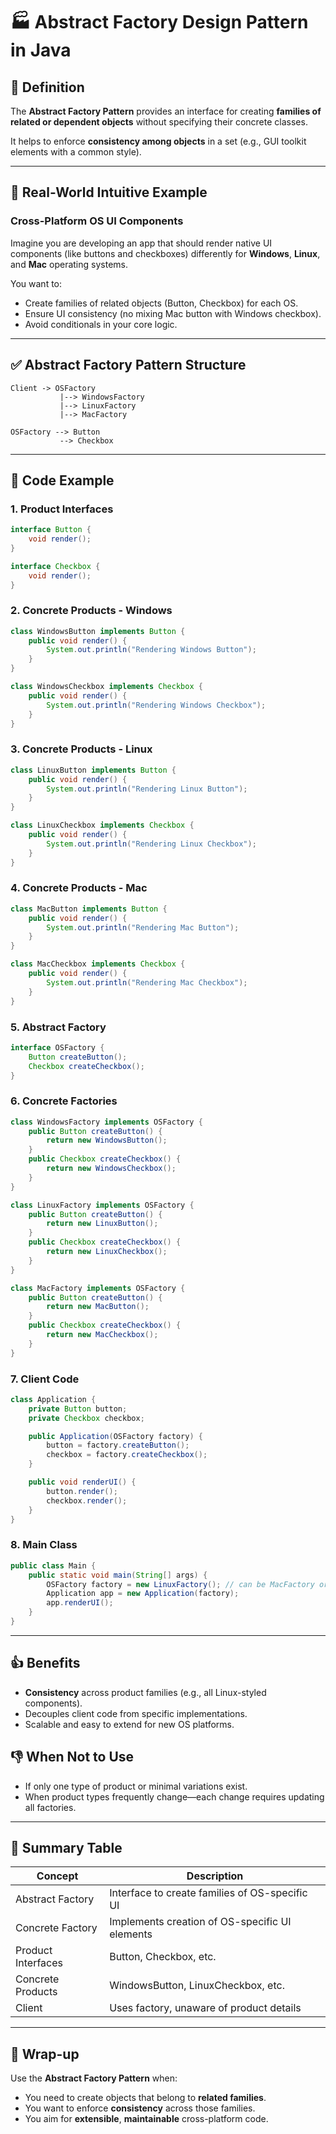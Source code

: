 # 🏭 Abstract Factory Design Pattern in Java

## 📌 Definition

The **Abstract Factory Pattern** provides an interface for creating **families of related or dependent objects** without specifying their concrete classes.

It helps to enforce **consistency among objects** in a set (e.g., GUI toolkit elements with a common style).

---

## 🧠 Real-World Intuitive Example

### Cross-Platform OS UI Components

Imagine you are developing an app that should render native UI components (like buttons and checkboxes) differently for **Windows**, **Linux**, and **Mac** operating systems.

You want to:

* Create families of related objects (Button, Checkbox) for each OS.
* Ensure UI consistency (no mixing Mac button with Windows checkbox).
* Avoid conditionals in your core logic.

---

## ✅ Abstract Factory Pattern Structure

```
Client -> OSFactory
           |--> WindowsFactory
           |--> LinuxFactory
           |--> MacFactory

OSFactory --> Button
           --> Checkbox
```

---

## 🔧 Code Example

### 1. Product Interfaces

```java
interface Button {
    void render();
}

interface Checkbox {
    void render();
}
```

### 2. Concrete Products - Windows

```java
class WindowsButton implements Button {
    public void render() {
        System.out.println("Rendering Windows Button");
    }
}

class WindowsCheckbox implements Checkbox {
    public void render() {
        System.out.println("Rendering Windows Checkbox");
    }
}
```

### 3. Concrete Products - Linux

```java
class LinuxButton implements Button {
    public void render() {
        System.out.println("Rendering Linux Button");
    }
}

class LinuxCheckbox implements Checkbox {
    public void render() {
        System.out.println("Rendering Linux Checkbox");
    }
}
```

### 4. Concrete Products - Mac

```java
class MacButton implements Button {
    public void render() {
        System.out.println("Rendering Mac Button");
    }
}

class MacCheckbox implements Checkbox {
    public void render() {
        System.out.println("Rendering Mac Checkbox");
    }
}
```

### 5. Abstract Factory

```java
interface OSFactory {
    Button createButton();
    Checkbox createCheckbox();
}
```

### 6. Concrete Factories

```java
class WindowsFactory implements OSFactory {
    public Button createButton() {
        return new WindowsButton();
    }
    public Checkbox createCheckbox() {
        return new WindowsCheckbox();
    }
}

class LinuxFactory implements OSFactory {
    public Button createButton() {
        return new LinuxButton();
    }
    public Checkbox createCheckbox() {
        return new LinuxCheckbox();
    }
}

class MacFactory implements OSFactory {
    public Button createButton() {
        return new MacButton();
    }
    public Checkbox createCheckbox() {
        return new MacCheckbox();
    }
}
```

### 7. Client Code

```java
class Application {
    private Button button;
    private Checkbox checkbox;

    public Application(OSFactory factory) {
        button = factory.createButton();
        checkbox = factory.createCheckbox();
    }

    public void renderUI() {
        button.render();
        checkbox.render();
    }
}
```

### 8. Main Class

```java
public class Main {
    public static void main(String[] args) {
        OSFactory factory = new LinuxFactory(); // can be MacFactory or WindowsFactory
        Application app = new Application(factory);
        app.renderUI();
    }
}
```

---

## 👍 Benefits

* **Consistency** across product families (e.g., all Linux-styled components).
* Decouples client code from specific implementations.
* Scalable and easy to extend for new OS platforms.

## 👎 When Not to Use

* If only one type of product or minimal variations exist.
* When product types frequently change—each change requires updating all factories.

---

## 🧪 Summary Table

| Concept            | Description                                    |
| ------------------ | ---------------------------------------------- |
| Abstract Factory   | Interface to create families of OS-specific UI |
| Concrete Factory   | Implements creation of OS-specific UI elements |
| Product Interfaces | Button, Checkbox, etc.                         |
| Concrete Products  | WindowsButton, LinuxCheckbox, etc.             |
| Client             | Uses factory, unaware of product details       |

---

## 🧵 Wrap-up

Use the **Abstract Factory Pattern** when:

* You need to create objects that belong to **related families**.
* You want to enforce **consistency** across those families.
* You aim for **extensible**, **maintainable** cross-platform code.

